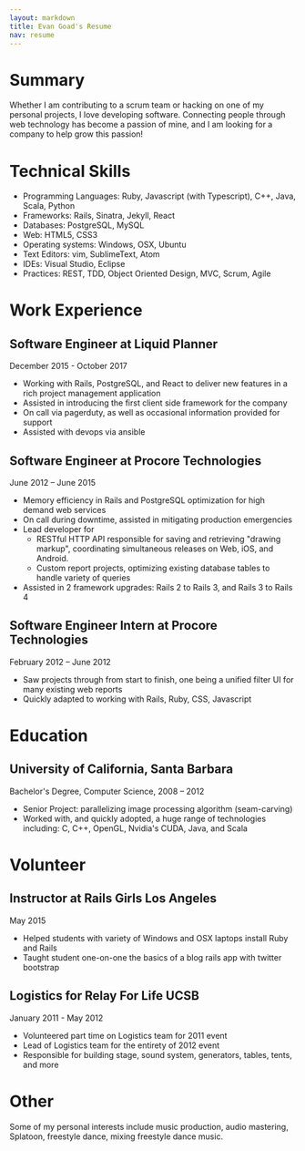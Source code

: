 ```yaml
---
layout: markdown
title: Evan Goad's Resume 
nav: resume
---
```


# Summary 

Whether I am contributing to a scrum team or hacking on one of my personal
projects, I love developing software. Connecting people through web technology
has become a passion of mine, and I am looking for a company to help grow this
passion! 

# Technical Skills 

- Programming Languages: Ruby, Javascript (with Typescript), C++, Java, Scala, Python
- Frameworks: Rails, Sinatra, Jekyll, React
- Databases: PostgreSQL, MySQL
- Web: HTML5, CSS3
- Operating systems: Windows, OSX, Ubuntu
- Text Editors: vim, SublimeText, Atom
- IDEs: Visual Studio, Eclipse
- Practices: REST, TDD, Object Oriented Design, MVC, Scrum, Agile

# Work Experience

## Software Engineer at Liquid Planner

December 2015 - October 2017

- Working with Rails, PostgreSQL, and React to deliver new features in a rich
  project management application
- Assisted in introducing the first client side framework for the company
- On call via pagerduty, as well as occasional information provided for support
- Assisted with devops via ansible

## Software Engineer at Procore Technologies

June 2012 – June 2015

- Memory efficiency in Rails and PostgreSQL optimization for high demand web
  services
- On call during downtime, assisted in mitigating production emergencies
- Lead developer for
  - RESTful HTTP API responsible for saving and retrieving "drawing markup",
    coordinating simultaneous releases on Web, iOS, and Android.
  - Custom report projects, optimizing existing database tables to handle
    variety of queries
- Assisted in 2 framework upgrades: Rails 2 to Rails 3, and Rails 3 to Rails 4 

## Software Engineer Intern at Procore Technologies

February 2012 – June 2012

- Saw projects through from start to finish, one being a unified filter UI for
  many existing web reports
- Quickly adapted to working with Rails, Ruby, CSS, Javascript

# Education

## University of California, Santa Barbara

Bachelor's Degree, Computer Science, 2008 – 2012

- Senior Project: parallelizing image processing algorithm (seam-carving)
- Worked with, and quickly adopted, a huge range of technologies including: C,
  C++, OpenGL, Nvidia's CUDA, Java, and Scala

# Volunteer

## Instructor at Rails Girls Los Angeles

May 2015

- Helped students with variety of Windows and OSX laptops install Ruby and Rails
- Taught student one-on-one the basics of a blog rails app with twitter
  bootstrap

## Logistics for Relay For Life UCSB

January 2011 - May 2012

- Volunteered part time on Logistics team for 2011 event
- Lead of Logistics team for the entirety of 2012 event
- Responsible for building stage, sound system, generators, tables, tents, and
  more

# Other

Some of my personal interests include music production, audio mastering,
Splatoon, freestyle dance, mixing freestyle dance music.
